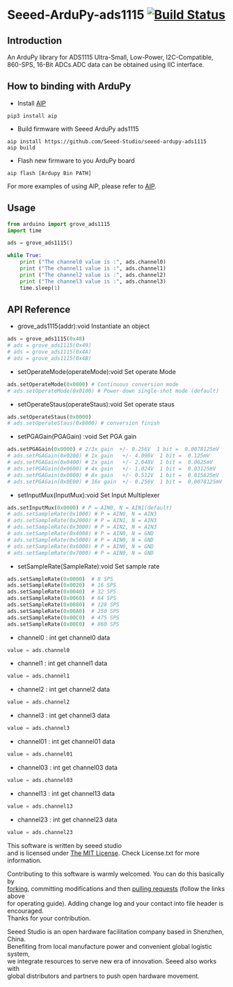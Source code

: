 # Seeed-ArduPy-ads1115 [![Build Status](https://travis-ci.com/Seeed-Studio/seeed-ardupy-ads1115.svg?branch=master)](https://travis-ci.com/Seeed-Studio/seeed-ardupy-ads1115)

## Introduction

An ArduPy library for ADS1115 Ultra-Small, Low-Power, I2C-Compatible, 860-SPS, 16-Bit ADCs.ADC data can be obtained using IIC interface.

## How to binding with ArduPy

- Install [AIP](https://github.com/Seeed-Studio/ardupy-aip)
```shell
pip3 install aip
```
- Build firmware with Seeed ArduPy ads1115
```shell
aip install https://github.com/Seeed-Studio/seeed-ardupy-ads1115
aip build
```
- Flash new firmware to you ArduPy board
```shell
aip flash [Ardupy Bin PATH]
```
For more examples of using AIP, please refer to [AIP](https://github.com/Seeed-Studio/ardupy-aip).

## Usage

```python
from arduino import grove_ads1115
import time

ads = grove_ads1115()

while True:
    print ("The channel0 value is :", ads.channel0)
    print ("The channel1 value is :", ads.channel1)
    print ("The channel2 value is :", ads.channel2)
    print ("The channel3 value is :", ads.channel3)
    time.sleep(1)

```

## API Reference

- grove_ads1115(addr):void Instantiate an object

```python
ads = grove_ads1115(0x48)
# ads = grove_ads1115(0x49)
# ads = grove_ads1115(0x4A)
# ads = grove_ads1115(0x4B)
```

- setOperateMode(operateMode):void Set operate Mode

```python
ads.setOperateMode(0x0000) # Continuous conversion mode
# ads.setOperateMode(0x0100) # Power-down single-shot mode (default)
```

- setOperateStaus(operateStaus):void Set operate staus

```python
ads.setOperateStaus(0x0000)
# ads.setOperateStaus(0x8000) # conversion finish
```

- setPGAGain(PGAGain) :void Set PGA gain

```python
ads.setPGAGain(0x0000) # 2/3x gain  +/- 0.256V  1 bit =  0.0078125mV
# ads.setPGAGain(0x0200) # 1x gain   +/- 4.096V  1 bit =  0.125mV
# ads.setPGAGain(0x0400) # 2x gain   +/- 2.048V  1 bit =  0.0625mV
# ads.setPGAGain(0x0600) # 4x gain   +/- 1.024V  1 bit =  0.03125mV
# ads.setPGAGain(0x0800) # 8x gain   +/- 0.512V  1 bit =  0.015625mV
# ads.setPGAGain(0x0E00) # 16x gain  +/- 0.256V  1 bit =  0.0078125mV
```

- setInputMux(InputMux):void Set Input Multiplexer

```python
ads.setInputMux(0x0000) # P = AIN0, N = AIN1(default)
# ads.setSampleRate(0x1000) # P = AIN0, N = AIN3
# ads.setSampleRate(0x2000) # P = AIN1, N = AIN3
# ads.setSampleRate(0x3000) # P = AIN2, N = AIN3
# ads.setSampleRate(0x4000) # P = AIN0, N = GND
# ads.setSampleRate(0x5000) # P = AIN0, N = GND
# ads.setSampleRate(0x6000) # P = AIN0, N = GND
# ads.setSampleRate(0x7000) # P = AIN0, N = GND
```

- setSampleRate(SampleRate):void Set sample rate

```python
ads.setSampleRate(0x0000)  # 8 SPS
ads.setSampleRate(0x0020)  # 16 SPS
ads.setSampleRate(0x0040)  # 32 SPS
ads.setSampleRate(0x0060)  # 64 SPS
ads.setSampleRate(0x0080)  # 128 SPS
ads.setSampleRate(0x00A0)  # 250 SPS
ads.setSampleRate(0x00C0)  # 475 SPS
ads.setSampleRate(0x00E0)  # 860 SPS
```

- channel0 : int  get channel0 data

```python 
value = ads.channel0
```

- channel1 : int  get channel1 data

```python 
value = ads.channel1
```

- channel2 : int  get channel2 data

```python 
value = ads.channel2
```

- channel3 : int  get channel3 data

```python 
value = ads.channel3
```

- channel01 : int  get channel01 data

```python 
value = ads.channel01
```

- channel03 : int  get channel03 data

```python 
value = ads.channel03
```

- channel13 : int  get channel13 data

```python 
value = ads.channel13
```

- channel23 : int  get channel23 data

```python 
value = ads.channel23
```


This software is written by seeed studio<br>
and is licensed under [The MIT License](http://opensource.org/licenses/mit-license.php). Check License.txt for more information.<br>

Contributing to this software is warmly welcomed. You can do this basically by<br>
[forking](https://help.github.com/articles/fork-a-repo), committing modifications and then [pulling requests](https://help.github.com/articles/using-pull-requests) (follow the links above<br>
for operating guide). Adding change log and your contact into file header is encouraged.<br>
Thanks for your contribution.

Seeed Studio is an open hardware facilitation company based in Shenzhen, China. <br>
Benefiting from local manufacture power and convenient global logistic system, <br>
we integrate resources to serve new era of innovation. Seeed also works with <br>
global distributors and partners to push open hardware movement.<br>
